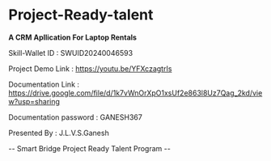 # Project-Ready-talent

**A CRM Apllication For Laptop Rentals**

Skill-Wallet ID : SWUID20240046593

Project Demo Link : https://youtu.be/YFXczagtrIs

Documentation Link : https://drive.google.com/file/d/1k7vWnOrXpO1xsUf2e863l8Uz7Qag_2kd/view?usp=sharing

Documentation password : GANESH367

Presented By : J.L.V.S.Ganesh

-- Smart Bridge Project Ready Talent Program --
